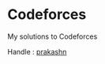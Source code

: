 # Codeforces
My solutions to Codeforces

Handle : [prakashn](http://codeforces.com/profile/prakashn)
